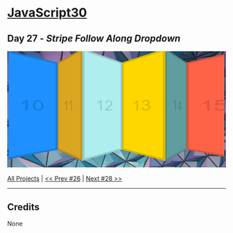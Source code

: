 # [JavaScript30](https://javascript30.com/)

## **Day 27** - *Stripe Follow Along Dropdown*

<img src="static/img/day27.png" alt="Day27 Image" width="700">


[All Projects](https://github.com/10xOXR/JavaScript30/blob/master/README.md) | [<< Prev #26](https://github.com/10xOXR/JavaScript30/tree/master/day26) | [Next #28 >>](https://github.com/10xOXR/JavaScript30/tree/master/day28)

---

## Credits

None